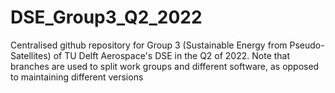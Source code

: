 # DSE_Group3_Q2_2022
Centralised github repository for Group 3 (Sustainable Energy from Pseudo-Satellites) of TU Delft Aerospace's DSE in the Q2 of 2022. Note that branches are used to split work groups and different software, as opposed to maintaining different versions
